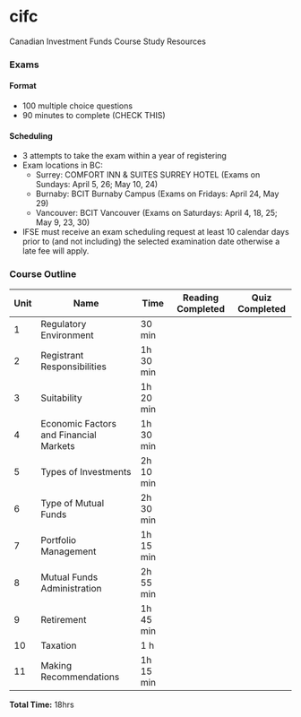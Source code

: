 # cifc
Canadian Investment Funds Course Study Resources

### Exams
#### Format
- 100 multiple choice questions
- 90 minutes to complete (CHECK THIS)


#### Scheduling
- 3 attempts to take the exam within a year of registering
- Exam locations in BC:
   - Surrey: COMFORT INN & SUITES SURREY HOTEL (Exams on Sundays: April 5, 26; May 10, 24)
   - Burnaby: BCIT Burnaby Campus (Exams on Fridays: April 24, May 29)
   - Vancouver: BCIT Vancouver (Exams on Saturdays: April 4, 18, 25; May 9, 23, 30)
- IFSE must receive an exam scheduling request at least 10 calendar days prior to (and not including) the selected examination date otherwise a late fee will apply.

   
### Course Outline
| Unit | Name | Time | Reading Completed | Quiz Completed |
| ---- | ---- | ---- | ---- | ---- | 
| 1 | Regulatory Environment | 30 min | | |
| 2 | Registrant Responsibilities | 1h 30 min | | |
| 3 | Suitability | 1h 20 min | | |
| 4 | Economic Factors and Financial Markets | 1h 30 min | | |
| 5 | Types of Investments | 2h 10 min | | |
| 6 | Type of Mutual Funds | 2h 30 min | | |
| 7 | Portfolio Management | 1h 15 min | | |
| 8 | Mutual Funds Administration | 2h 55 min | | |
| 9 | Retirement | 1h 45 min | | |
| 10 | Taxation | 1 h | | |
| 11 | Making Recommendations | 1h 15 min | | |

**Total Time:** 18hrs

